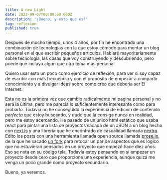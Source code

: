 ```yaml
---
title: A new Light
date: 2022-09-07T00:00:00.000Z
description: '¿Bueno, y esto que es?'
tag: reflexion
published: true
---
```

Despues de mucho tiempo, unos 4 años, por fin he encontrado una combinación de tecnologías con la que estoy cómodo para montar un blog personal en el que escribir pequeños articulos. Hablaré mayoritariamente sobre tecnologia, las cosas que voy construyendo y descubriendo, pero puede que incluya algun que otro tema más personal. 

Quiero usar esto un poco como ejercicio de reflexión, para ver si soy capaz de escribir con más frecuencia y con el propósito de empezar a compartir conocimiento y a divulgar ideas sobre como creo que deberia ser El Internet.

Esta no es la primera vez que cambio radicalmente mi pagina personal y no será la última, pero me parecia lo suficientemente interesante como para probarlo. Todavía no he conseguido la experiencia de edición de contenido *perfecta* que estoy buscando, y dudo que la consiga nunca en realidad, pero me estoy acercando. He pasado de un único html estático que usaba react para pintar una lista de proyectos sacada de un JSON a un blog hecho con [next.js](https://nextjs.org/) y una libreria que he encontrado de casualidad llamada [nextra](https://github.com/shuding/nextra). Edito los posts con una herramienta llamada open source llamada [prose.io](https://prose.io/#about), de la que he sacado [un fork](https://github.com/juandjara/prose) para retocar un par de aspectos que es logico que no estuvieran pensados en un proyecto que empezó hace diez años. Eso se nota en su código tela. Todavía estoy pensando en si empezar un proyecto desde cero que proporcione una experiencia, aunque quizá me venga un poco grande como proyecto secundario.

Bueno, ya veremos.